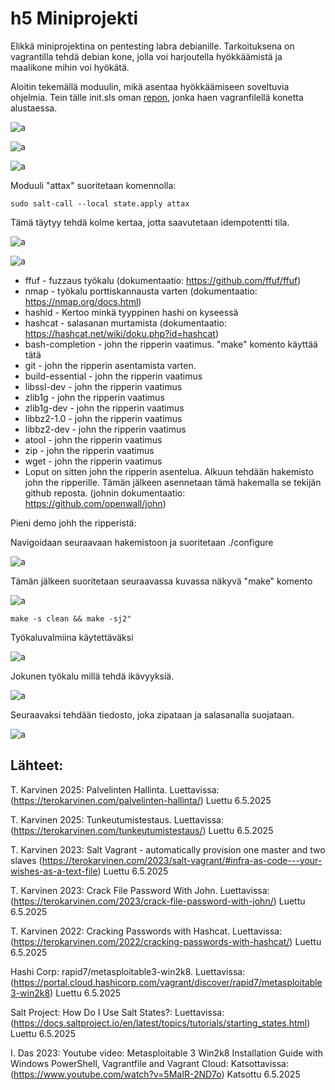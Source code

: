# h5 Miniprojekti

Elikkä miniprojektina on pentesting labra debianille. Tarkoituksena on vagrantilla tehdä debian kone, jolla voi harjoutella hyökkäämistä ja maalikone mihin voi hyökätä.

Aloitin tekemällä moduulin, mikä asentaa hyökkäämiseen soveltuvia ohjelmia. Tein tälle init.sls oman [repon](https://github.com/veitim/miniprojekti/blob/main/init.sls), jonka haen vagranfilellä konetta alustaessa. 

![a](images/h5_1.png)

![a](images/h5_1.png)

![a](images/h5_1.png)

Moduuli "attax" suoritetaan komennolla:

    sudo salt-call --local state.apply attax

Tämä täytyy tehdä kolme kertaa, jotta saavutetaan idempotentti tila.

![a](images/h5_4.png)



![a](images/h5_5.png)

* ffuf - fuzzaus työkalu (dokumentaatio: https://github.com/ffuf/ffuf)
* nmap - työkalu porttiskannausta varten (dokumentaatio: https://nmap.org/docs.html)
* hashid - Kertoo minkä tyyppinen hashi on kyseessä
* hashcat - salasanan murtamista (dokumentaatio: https://hashcat.net/wiki/doku.php?id=hashcat)
* bash-completion - john the ripperin vaatimus. "make" komento käyttää tätä
* git - john the ripperin asentamista varten.
* build-essential - john the ripperin vaatimus
* libssl-dev - john the ripperin vaatimus
* zlib1g - john the ripperin vaatimus
* zlib1g-dev - john the ripperin vaatimus
* libbz2-1.0 - john the ripperin vaatimus
* libbz2-dev - john the ripperin vaatimus
* atool - john the ripperin vaatimus
* zip - john the ripperin vaatimus
* wget - john the ripperin vaatimus
* Loput on sitten john the ripperin asentelua. Alkuun tehdään hakemisto john the ripperille. Tämän jälkeen asennetaan tämä hakemalla se tekijän github reposta. (johnin dokumentaatio: https://github.com/openwall/john)

Pieni demo johh the ripperistä:

Navigoidaan seuraavaan hakemistoon ja suoritetaan ./configure

![a](images/h5_7.png)

Tämän jälkeen suoritetaan seuraavassa kuvassa näkyvä "make" komento

![a](images/h5_8.png)

    make -s clean && make -sj2" 

Työkaluvalmiina käytettäväksi

![a](images/h5_9.png)

Jokunen työkalu millä tehdä ikävyyksiä.

![a](images/h5_10.png)

Seuraavaksi tehdään tiedosto, joka zipataan ja salasanalla suojataan.

![a](images/h5_6.png)



## Lähteet:

T. Karvinen 2025: Palvelinten Hallinta. Luettavissa: (https://terokarvinen.com/palvelinten-hallinta/) Luettu 6.5.2025

T. Karvinen 2025: Tunkeutumistestaus. Luettavissa: (https://terokarvinen.com/tunkeutumistestaus/) Luettu 6.5.2025

T. Karvinen 2023: Salt Vagrant - automatically provision one master and two slaves (https://terokarvinen.com/2023/salt-vagrant/#infra-as-code---your-wishes-as-a-text-file) Luettu 6.5.2025

T. Karvinen 2023: Crack File Password With John. Luettavissa: (https://terokarvinen.com/2023/crack-file-password-with-john/) Luettu 6.5.2025

T. Karvinen 2022: Cracking Passwords with Hashcat. Luettavissa: (https://terokarvinen.com/2022/cracking-passwords-with-hashcat/) Luettu 6.5.2025

Hashi Corp: rapid7/metasploitable3-win2k8. Luettavissa: (https://portal.cloud.hashicorp.com/vagrant/discover/rapid7/metasploitable3-win2k8) Luettu 6.5.2025

Salt Project: How Do I Use Salt States?: Luettavissa: (https://docs.saltproject.io/en/latest/topics/tutorials/starting_states.html) Luettu 6.5.2025

I. Das 2023: Youtube video: Metasploitable 3 Win2k8 Installation Guide with Windows PowerShell, Vagrantfile and Vagrant Cloud: Katsottavissa: (https://www.youtube.com/watch?v=5MaIR-2ND7o) Katsottu 6.5.2025
